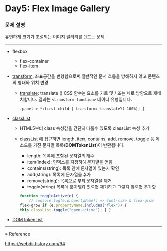 # Day5: Flex Image Gallery

### 문제 설명

유연하게 크기가 조절되는 이미지 갤러리를 만드는 문제

---

- flexbox

  - flex-container
  - flex-item

- [transform](https://developer.mozilla.org/ko/docs/Web/CSS/CSS_Transforms/Using_CSS_transforms): 좌표공간을 변형함으로써 일반적인 문서 흐름을 방해하지 않고 콘텐츠의 형태와 위치 변경

  - [translate](https://developer.mozilla.org/en-US/docs/Web/CSS/transform-function/translate): translate () CSS 함수는 요소를 가로 및 / 또는 세로 방향으로 재배치합니다. 결과는 `<transform-function>` 데이터 유형입니다.

    ```html
    .panel > *:first-child { transform: translateY(-100%); }
    ```

- [classList](https://developer.mozilla.org/ko/docs/Web/API/Element/classList)

  - HTML5부터 class 속성값을 간단히 다룰수 있도록 classList 속성 추가
  - classList 에 접근하면 length, item, contains, add, remove, toggle 등 메소드를 가진 문자열 목록(**DOMTokenList**)이 반환됩니다.

    - length: 목록에 포함된 문자열의 개수
    - item(index): 인덱스를 지정하여 문자열을 얻음
    - contains(string): 목록 안에 문자열이 있는지 확인
    - add(string): 목록에 문자열을 추가
    - remove(string): 목록으로 부터 문자열을 제거
    - toggle(string) 목록에 문자열이 있으면 제거하고 그렇지 않으면 추가함

    ```javascript
    function toggleActive(e) {
        // console.log(e.propertyName); => font-size & flex-grow
    flex-grow if (e.propertyName.includes("flex")) {
    this.classList.toggle("open-active"); } }
    ```

- [DOMTokenList](https://developer.mozilla.org/ko/docs/Web/API/DOMTokenList)

---

※ Reference

https://webdir.tistory.com/94
